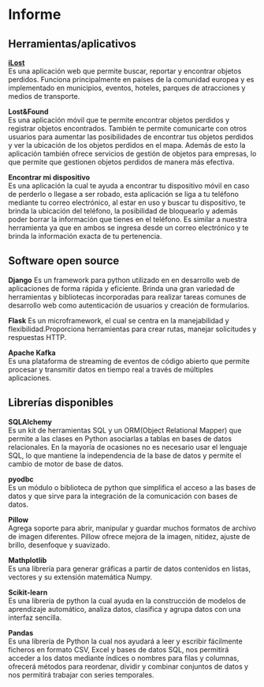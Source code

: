 # Informe

## Herramientas/aplicativos

<strong>[iLost](https://ilost.co/es)</strong><br>
Es una aplicación web que permite buscar, reportar y encontrar objetos perdidos.
Funciona principalmente en países de la comunidad europea y es implementado en 
municipios, eventos, hoteles, parques de atracciones y medios de transporte.
 
<strong>Lost&Found</strong> <br>
Es una aplicación móvil que te permite encontrar objetos perdidos y registrar
objetos encontrados. También te permite comunicarte con otros usuarios para aumentar las 
posibilidades de encontrar tus objetos perdidos y ver la ubicación de los objetos perdidos 
en el mapa. Además de esto la aplicación también ofrece servicios de gestión de objetos para 
empresas, lo que permite que gestionen objetos perdidos de manera más efectiva.

<strong>Encontrar mi dispositivo</strong> <br>
Es una aplicación la cual te  ayuda a encontrar tu dispositivo móvil en caso de perderlo o llegase a ser robado, esta aplicación se liga a tu teléfono mediante tu correo electrónico, al estar en uso y buscar tu dispositivo, te brinda la ubicación del teléfono, la posibilidad de bloquearlo y además poder borrar la información que tienes en el teléfono.
Es similar a nuestra herramienta ya que en ambos se ingresa desde un correo electrónico y te brinda la información exacta de tu pertenencia. 


## Software open source

<strong>Django</strong> 
Es un framework para python utilizado en en desarrollo web de aplicaciones de forma
rápida y eficiente. Brinda una gran variedad de herramientas y bibliotecas incorporadas para 
realizar tareas comunes de desarrollo web como autenticación de usuarios y creación de formularios.

<strong>Flask</strong>
Es un microframework, el cual se centra en la manejabilidad y flexibilidad.Proporciona herramientas para crear rutas, 
manejar solicitudes y respuestas HTTP.

<strong>Apache Kafka</strong> <br> 
Es una plataforma de streaming de eventos de código abierto que permite procesar y transmitir datos en tiempo real a través de múltiples aplicaciones.

## Librerías disponibles

<strong>SQLAlchemy</strong> <br>
Es un kit de herramientas SQL y un ORM(Object Relational Mapper) que permite a las clases 
en Python asociarlas a tablas en bases de datos relacionales. En la mayoría de ocasiones
no es necesario usar el lenguaje SQL, lo que mantiene la independencia de la base de datos
y permite el cambio de motor de base de datos.

<strong>pyodbc</strong> <br>
Es un módulo o biblioteca de python que simplifica el acceso a las bases de datos y que sirve
para la integración de la comunicación con bases de datos.

<strong>Pillow</strong> <br>
Agrega soporte para abrir, manipular y guardar muchos formatos de archivo de imagen diferentes. Pillow ofrece mejora de la imagen, nitidez, ajuste de brillo, desenfoque y suavizado.

<strong>Mathplotlib</strong> <br>
Es una librería para generar gráficas a partir de datos contenidos en listas, vectores y su 
extensión matemática Numpy.

<strong>Scikit-learn</strong> <br>
Es una librería de python la cual ayuda en la construcción de modelos de aprendizaje automático, analiza datos, clasifica y agrupa datos con una interfaz sencilla.

<strong>Pandas</strong> <br>
Es una librería de Python la cual nos ayudará a leer y escribir fácilmente ficheros en formato CSV, Excel y bases de datos SQL, nos permitirá acceder a los datos mediante índices o nombres para filas y columnas, ofrecerá métodos para reordenar, dividir y combinar conjuntos de datos y nos permitirá trabajar con series temporales.




